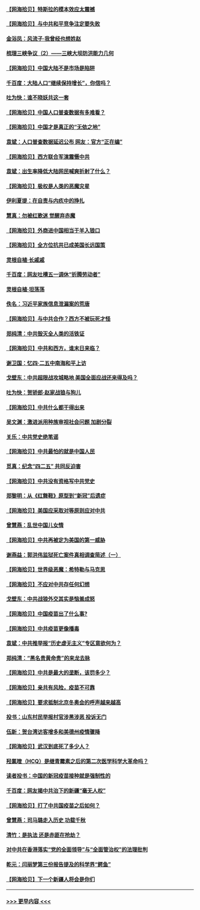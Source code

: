 #### [【网海拾贝】特斯拉的模本效应太震撼](../pages/nsc993/n12925626.md?t=05060201) 
#### [【网海拾贝】与中共和平竞争注定要失败](../pages/nsc993/n12923326.md?t=05060201) 
#### [金浴凤：风流子‧我曾经也想姓赵](../pages/nsc993/n12920911.md?t=05060201) 
#### [梳理三峡争议（2）——三峡大坝防洪能力几何](../pages/nsc993/n12920173.md?t=05060201) 
#### [【网海拾贝】中国大陆不是市场是陷阱](../pages/nsc993/n12920143.md?t=05060201) 
#### [千百度：大陆人口“继续保持增长”，你信吗？](../pages/nsc993/n12918946.md?t=05060201) 
#### [吐为快：谁不晓妖共这一套](../pages/nsc993/n12918941.md?t=05060201) 
#### [【网海拾贝】中国人口普查数据有多难看？](../pages/nsc993/n12917822.md?t=05060201) 
#### [【网海拾贝】中国才是真正的“无依之地”](../pages/nsc993/n12915845.md?t=05060201) 
#### [袁斌：人口普查数据延迟公布 网友：官方“正在编”](../pages/nsc993/n12915748.md?t=05060201) 
#### [【网海拾贝】西方联合军演震慑中共](../pages/nsc993/n12913466.md?t=05060201) 
#### [袁斌：出生率降低大陆网民喊爽折射了什么？](../pages/nsc993/n12913365.md?t=05060201) 
#### [【网海拾贝】极权是人类的恶魔灾星](../pages/nsc993/n12910697.md?t=05060201) 
#### [伊利夏提：在自责与内疚中的挣扎](../pages/nsc993/n12910493.md?t=05060201) 
#### [慧真：勿被红歌迷 觉醒弃赤魔](../pages/nsc993/n12910485.md?t=05060201) 
#### [【网海拾贝】外商进中国相当于羊入狼口](../pages/nsc993/n12908274.md?t=05060201) 
#### [【网海拾贝】全方位抗共已成美国长远国策](../pages/nsc993/n12906878.md?t=05060201) 
#### [灵根自植‧长戚戚](../pages/nsc993/n12905585.md?t=05060201) 
#### [千百度：网友吐槽五一调休“折腾劳动者”](../pages/nsc993/n12905934.md?t=05060201) 
#### [灵根自植‧坦荡荡](../pages/nsc993/n12905562.md?t=05060201) 
#### [佚名：习近平家族信息泄漏案的荒唐](../pages/nsc993/n12904705.md?t=05060201) 
#### [【网海拾贝】与中共合作？西方不被玩死才怪](../pages/nsc993/n12903873.md?t=05060201) 
#### [郑纯清：中共毁灭全人类的活铁证](../pages/nsc993/n12903785.md?t=05060201) 
#### [【网海拾贝】中共和西方，谁末日来临？](../pages/nsc993/n12903482.md?t=05060201) 
#### [谢卫国：忆四‧二五中南海和平上访](../pages/nsc993/n12902192.md?t=05060201) 
#### [戈壁东：中共超限战攻城略地 美国全面应战还来得及吗？](../pages/nsc993/n12902297.md?t=05060201) 
#### [吐为快：贺骄郎‧赵家战狼与狗儿](../pages/nsc993/n12902280.md?t=05060201) 
#### [【网海拾贝】中共什么都干得出来](../pages/nsc993/n12897500.md?t=05060201) 
#### [吴文渊：激进派用种族审视社会问题 加剧分裂](../pages/nsc993/n12893881.md?t=05060201) 
#### [关乐：中共党史绝笔谣](../pages/nsc993/n12897270.md?t=05060201) 
#### [【网海拾贝】中共最怕的就是中国人民](../pages/nsc993/n12894705.md?t=05060201) 
#### [觅真：纪念“四二五” 共同反迫害](../pages/nsc993/n12894553.md?t=05060201) 
#### [【网海拾贝】中共没有资格写中共党史](../pages/nsc993/n12892231.md?t=05060201) 
#### [郑黎明：从《红舞鞋》原型到“新冠”后遗症](../pages/nsc993/n12890469.md?t=05060201) 
#### [【网海拾贝】美国应采取对等原则应对中共](../pages/nsc993/n12889176.md?t=05060201) 
#### [曾慧燕：乱世中国儿女情](../pages/nsc993/n12887931.md?t=05060201) 
#### [【网海拾贝】中共再被定为美国的第一威胁](../pages/nsc993/n12887580.md?t=05060201) 
#### [谢燕益：郭洪伟监狱死亡案件真相调查简述（一）](../pages/nsc993/n12885648.md?t=05060201) 
#### [【网海拾贝】世界级恶魔：希特勒与马克思](../pages/nsc993/n12884062.md?t=05060201) 
#### [【网海拾贝】不应对中共存任何幻想](../pages/nsc993/n12881460.md?t=05060201) 
#### [戈壁东：中共战狼外交其实是恼羞成怒](../pages/nsc993/n12880392.md?t=05060201) 
#### [【网海拾贝】中国疫苗出了什么事?](../pages/nsc993/n12879124.md?t=05060201) 
#### [【网海拾贝】中共疫苗更像播毒](../pages/nsc993/n12876631.md?t=05060201) 
#### [袁斌：中共推举报“历史虚无主义”专区意欲何为？](../pages/nsc993/n12876530.md?t=05060201) 
#### [郑纯清：“黑名贵黄命贵”的来龙去脉](../pages/nsc993/n12875589.md?t=05060201) 
#### [【网海拾贝】中共是最大的垄断，该罚多少？](../pages/nsc993/n12874006.md?t=05060201) 
#### [【网海拾贝】亲共有风险，疫苗不可靠](../pages/nsc993/n12872224.md?t=05060201) 
#### [【网海拾贝】要求抵制北京冬奥会的呼声越来越高](../pages/nsc993/n12868962.md?t=05060201) 
#### [投书：山东村民举报村官涉黑涉恶 投诉无门](../pages/nsc993/n12869726.md?t=05060201) 
#### [伍新：贺台湾访客增多和美德州疫情骤降](../pages/nsc993/n12865651.md?t=05060201) 
#### [【网海拾贝】武汉到底死了多少人？](../pages/nsc993/n12863707.md?t=05060201) 
#### [羟氯喹（HCQ）是继青霉素之后的第二次医学科学大革命吗？](../pages/nsc993/n12638564.md?t=05060201) 
#### [读者投书：中国的新冠疫苗接种就是强制性的](../pages/nsc993/n12859932.md?t=05060201) 
#### [千百度：网友揭中共治下的新疆“毫无人权”](../pages/nsc993/n12858385.md?t=05060201) 
#### [【网海拾贝】打了中共国疫苗之后如何？](../pages/nsc993/n12857866.md?t=05060201) 
#### [曾慧燕：司马璐走入历史 功载千秋](../pages/nsc993/n12856996.md?t=05060201) 
#### [清竹：是执法 还是赤匪在抢劫？](../pages/nsc993/n12856952.md?t=05060201) 
#### [对中共在香港落实“党的全面领导”与“全面管治权”的法理批判](../pages/nsc993/n12856929.md?t=05060201) 
#### [乾元：闫丽梦第三份报告提及的科学界“鳄鱼”](../pages/nsc993/n12855985.md?t=05060201) 
#### [【网海拾贝】下一个新疆人将会是你们](../pages/nsc993/n12855864.md?t=05060201) 

----
#### [ >>> 更早内容 <<< ](../indexes/nsc993-earlier.md)
